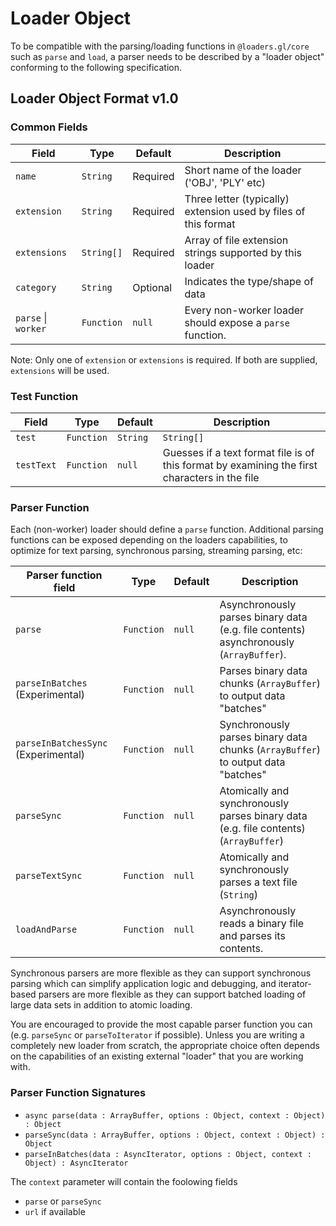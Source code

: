 # Loader Object

To be compatible with the parsing/loading functions in `@loaders.gl/core` such as `parse` and `load`, a parser needs to be described by a "loader object" conforming to the following specification.

## Loader Object Format v1.0

### Common Fields

| Field               | Type       | Default  | Description                                                     |
| ------------------- | ---------- | -------- | --------------------------------------------------------------- |
| `name`              | `String`   | Required | Short name of the loader ('OBJ', 'PLY' etc)                     |
| `extension`         | `String`   | Required | Three letter (typically) extension used by files of this format |
| `extensions`        | `String[]` | Required | Array of file extension strings supported by this loader        |
| `category`          | `String`   | Optional | Indicates the type/shape of data                                |
| `parse` \| `worker` | `Function` | `null`   | Every non-worker loader should expose a `parse` function.       |

Note: Only one of `extension` or `extensions` is required. If both are supplied, `extensions` will be used.

### Test Function

| Field      | Type       | Default | Description                                                                       |
| ---------- | ---------- | ------- | --------------------------------------------------------------------------------- |
| `test` | `Function`|`String`|`String[]` | `null`  | Guesses if a binary format file is of this format by examining the first bytes in the file. If the test is specified as a string or array of strings, the initial bytes are expected to be "magic bytes" matching one of the provided strings. |
| `testText` | `Function` | `null`  | Guesses if a text format file is of this format by examining the first characters in the file |

### Parser Function

Each (non-worker) loader should define a `parse` function. Additional parsing functions can be exposed depending on the loaders capabilities, to optimize for text parsing, synchronous parsing, streaming parsing, etc:

| Parser function field               | Type       | Default | Description                                                                            |
| ----------------------------------- | ---------- | ------- | -------------------------------------------------------------------------------------- |
| `parse`                             | `Function` | `null`  | Asynchronously parses binary data (e.g. file contents) asynchronously (`ArrayBuffer`). |
| `parseInBatches` (Experimental)     | `Function` | `null`  | Parses binary data chunks (`ArrayBuffer`) to output data "batches"                     |
| `parseInBatchesSync` (Experimental) | `Function` | `null`  | Synchronously parses binary data chunks (`ArrayBuffer`) to output data "batches"       |
| `parseSync`                         | `Function` | `null`  | Atomically and synchronously parses binary data (e.g. file contents) (`ArrayBuffer`)   |
| `parseTextSync`                     | `Function` | `null`  | Atomically and synchronously parses a text file (`String`)                             |
| `loadAndParse`                      | `Function` | `null`  | Asynchronously reads a binary file and parses its contents.                            |

Synchronous parsers are more flexible as they can support synchronous parsing which can simplify application logic and debugging, and iterator-based parsers are more flexible as they can support batched loading of large data sets in addition to atomic loading.

You are encouraged to provide the most capable parser function you can (e.g. `parseSync` or `parseToIterator` if possible). Unless you are writing a completely new loader from scratch, the appropriate choice often depends on the capabilities of an existing external "loader" that you are working with.

### Parser Function Signatures

- `async parse(data : ArrayBuffer, options : Object, context : Object) : Object`
- `parseSync(data : ArrayBuffer, options : Object, context : Object) : Object`
- `parseInBatches(data : AsyncIterator, options : Object, context : Object) : AsyncIterator`

The `context` parameter will contain the foolowing fields

- `parse` or `parseSync`
- `url` if available
